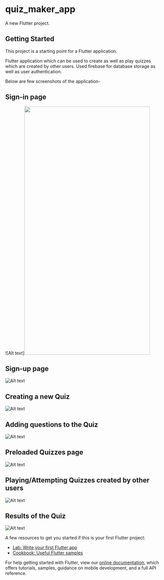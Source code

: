 # quiz_maker_app

A new Flutter project.

## Getting Started

This project is a starting point for a Flutter application.

Flutter application which can be used to create as well as play quizzes which are created by other users.
Used firebase for database storage as well as user authentication.

Below are few screenshots of the application-

## Sign-in page
![Alt text]<img src="/screenshots/signin.jpg" width="400" height="790"/>
## Sign-up page
![Alt text](/screenshots/signup.jpg "Optional Title")
## Creating a new Quiz
![Alt text](/screenshots/quiz_creation.jpg)
## Adding questions to the Quiz
![Alt text](/screenshots/questions.jpg)
## Preloaded Quizzes page
![Alt text](/screenshots/loaded_question.jpg)
## Playing/Attempting Quizzes created by other users
![Alt text](/screenshots/answer.jpg)
## Results of the Quiz
![Alt text](/screenshots/result.jpg)


A few resources to get you started if this is your first Flutter project:

- [Lab: Write your first Flutter app](https://flutter.dev/docs/get-started/codelab)
- [Cookbook: Useful Flutter samples](https://flutter.dev/docs/cookbook)

For help getting started with Flutter, view our
[online documentation](https://flutter.dev/docs), which offers tutorials,
samples, guidance on mobile development, and a full API reference.
